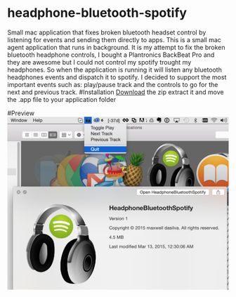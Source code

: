 # headphone-bluetooth-spotify
Small mac application that fixes broken bluetooth headset control by listening for events and sending them directly to apps.
This is a small mac agent application that runs in background. It is my attempt to fix the broken bluetooth headphone controls, I bought a Plantronics BackBeat Pro and they are awesome but I could not control my spotify trought my headphones. 
So when the application is running it will listen any bluetooth headphones events and dispatch it to spotify.
I decided to support the most important events such as: play/pause track and the controls to go for the next and previous track. 
#Installation
<a href="https://github.com/dayvson/headphone-bluetooth-spotify/raw/master/dist/HeadphoneBluetoothSpotify.zip">Download</a> the zip extract it and move the .app file to your application folder

#Preview
<img src="https://raw.githubusercontent.com/dayvson/headphone-bluetooth-spotify/master/app-screenshot.png" />

